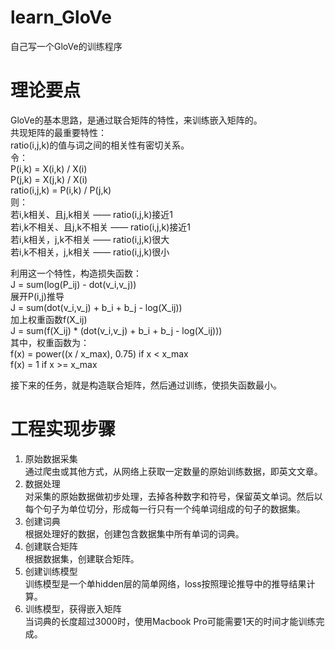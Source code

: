 # learn_GloVe
自己写一个GloVe的训练程序  
  
# 理论要点
GloVe的基本思路，是通过联合矩阵的特性，来训练嵌入矩阵的。  
共现矩阵的最重要特性：  
ratio(i,j,k)的值与词之间的相关性有密切关系。  
令：  
P(i,k) = X(i,k) / X(i)  
P(j,k) = X(j,k) / X(i)  
ratio(i,j,k) = P(i,k) / P(j,k)  
则：  
若i,k相关、且j,k相关 —— ratio(i,j,k)接近1  
若i,k不相关、且j,k不相关 —— ratio(i,j,k)接近1  
若i,k相关，j,k不相关 —— ratio(i,j,k)很大  
若i,k不相关，j,k相关 —— ratio(i,j,k)很小  
  
利用这一个特性，构造损失函数：  
J = sum(log(P_ij) - dot(v_i,v_j))  
展开P(i,j)推导  
J = sum(dot(v_i,v_j) + b_i + b_j - log(X_ij))  
加上权重函数f(X_ij)  
J = sum(f(X_ij) * (dot(v_i,v_j) + b_i + b_j - log(X_ij)))  
其中，权重函数为：  
f(x) = power((x / x_max), 0.75)  if x < x_max  
f(x) = 1                         if x >= x_max  
  
接下来的任务，就是构造联合矩阵，然后通过训练，使损失函数最小。  
  
# 工程实现步骤
1. 原始数据采集  
通过爬虫或其他方式，从网络上获取一定数量的原始训练数据，即英文文章。  
2. 数据处理  
对采集的原始数据做初步处理，去掉各种数字和符号，保留英文单词。然后以每个句子为单位切分，形成每一行只有一个纯单词组成的句子的数据集。  
3. 创建词典  
根据处理好的数据，创建包含数据集中所有单词的词典。  
4. 创建联合矩阵  
根据数据集，创建联合矩阵。  
5. 创建训练模型  
训练模型是一个单hidden层的简单网络，loss按照理论推导中的推导结果计算。  
6. 训练模型，获得嵌入矩阵  
当词典的长度超过3000时，使用Macbook Pro可能需要1天的时间才能训练完成。  

